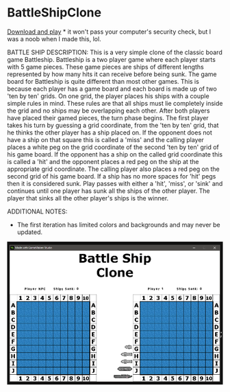 # BattleShipClone
[Download and play](BattleShipClone.exe) * it won't pass your computer's security check, but I was a noob when I made this, lol.

BATTLE SHIP DESCRIPTION:
This is a very simple clone of the classic board game Battleship. Battleship is a two player game where each player starts with 5 game pieces. These game pieces are ships of different lengths represented by how many hits it can receive before being sunk. The game board for Battleship is quite different than most other games. This is because each player has a game board and each board is made up of two 'ten by ten' grids. On one grid, the player places his ships with a couple simple rules in mind. These rules are that all ships must lie completely inside the grid and no ships may be overlapping each other. After both players have placed their gamed pieces, the turn phase begins. The first player takes his turn by guessing a grid coordinate, from the 'ten by ten' grid, that he thinks the other player has a ship placed on. If the opponent does not have a ship on that square this is called a 'miss' and the calling player places a white peg on the grid coordinate of the second 'ten by ten' grid of his game board. If the opponent has a ship on the called grid coordinate this is called a 'hit' and the opponent places a red peg on the ship at the appropriate grid coordinate. The calling player also places a red peg on the second grid of his game board. If a ship has no more spaces for 'hit' pegs then it is considered sunk. Play passes with either a 'hit', 'miss', or 'sink' and continues until one player has sunk all the ships of the other player. The player that sinks all the other player's ships is the winner.

ADDITIONAL NOTES:
- The first iteration has limited colors and backgrounds and may never be updated.

<p align="center">
  <img src="https://github.com/Obsessive-Coder/BattleShipClone/blob/master/images/BattleShipClone.PNG?raw=true" width="550">
</p>
